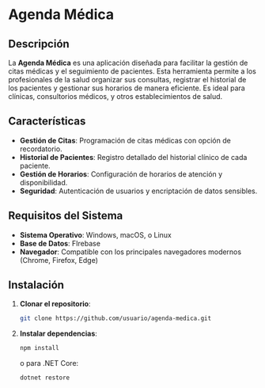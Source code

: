 # Agenda Médica

## Descripción

La **Agenda Médica** es una aplicación diseñada para facilitar la gestión de citas médicas y el seguimiento de pacientes. Esta herramienta permite a los profesionales de la salud organizar sus consultas, registrar el historial de los pacientes y gestionar sus horarios de manera eficiente. Es ideal para clínicas, consultorios médicos, y otros establecimientos de salud.

## Características

- **Gestión de Citas**: Programación de citas médicas con opción de recordatorio.
- **Historial de Pacientes**: Registro detallado del historial clínico de cada paciente.
- **Gestión de Horarios**: Configuración de horarios de atención y disponibilidad.
- **Seguridad**: Autenticación de usuarios y encriptación de datos sensibles.

## Requisitos del Sistema

- **Sistema Operativo**: Windows, macOS, o Linux
- **Base de Datos**: FIrebase
- **Navegador**: Compatible con los principales navegadores modernos (Chrome, Firefox, Edge)

## Instalación

1. **Clonar el repositorio**:
    ```bash
    git clone https://github.com/usuario/agenda-medica.git
    ```
2. **Instalar dependencias**:
    ```bash
    npm install
    ```
   o para .NET Core:
   ```bash
   dotnet restore
